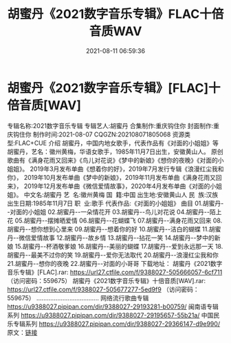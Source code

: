 ﻿---
title: 胡蜜丹《2021数字音乐专辑》FLAC十倍音质WAV
date: 2021-08-11 06:59:36
categories: 新碟专辑、稀有等精品
tags: 华语中文
---
# 胡蜜丹《2021数字音乐专辑》[FLAC]十倍音质[WAV]

专辑名称:2021数字音乐专辑
专辑艺人:胡蜜丹
合集制作:重庆钩住你
封面制作:重庆钩住你
制作时间:2021-08-07
CQGZN:202108071805068
资源类型:FLAC+CUE
介绍
胡蜜丹，中国内地女歌手，代表作品有《对面的小姐姐》等
胡蜜丹，艺名：徽州黄梅，华语女歌手，1985年11月7日出生，安徽黄山人。
原创歌曲有《满身花雨又回来》《鸟儿对花说》《梦中的新娘》《想你的夜晚》《对面的小姐姐》。
2019年3月发布单曲《想着你的好》，2019年7月发行专辑《浪漫红尘我和你》，
2019年10月发布单曲《梦中的新娘》，2019年11月发布单曲《满身花雨又回来》，
2019年12月发布单曲《微信爱情故事》，2020年4月发布单曲《对面的小姐姐》。
中文名:胡蜜丹
艺  名:徽州黄梅
国  籍:中国
出生地:安徽黄山人
民  族:汉族
出生日期:1985年11月7日
职  业:歌手
代表作品:《对面的小姐姐》
曲目
01.胡蜜丹--对面的小姐姐
02.胡蜜丹--一朵情花开
03.胡蜜丹--鸟儿对花说
04.胡蜜丹--陌上花
05.胡蜜丹--摆摊晒爱情
06.胡蜜丹--花蝴蝶飞
07.胡蜜丹--满身花雨又回来
08.胡蜜丹--想你想到心里来
09.胡蜜丹--想着你的好
10.胡蜜丹--洁白的蝴蝶
11.胡蜜丹--微信爱情故事
12.胡蜜丹--故乡情
13.胡蜜丹--拈花一笑
14.胡蜜丹--梦中的新娘
15.胡蜜丹--杯酒敬爹娘
16.胡蜜丹--美丽的蝴蝶
17.胡蜜丹--爱到永远那一天
18.胡蜜丹--最美不过你的笑
19.胡蜜丹--爱你无法取代
20.胡蜜丹--浪漫红尘我和你
21.胡蜜丹--想你的夜晚
22.胡蜜丹--对面的小哥哥
下载地址：
胡蜜丹《2021数字音乐专辑》[FLAC].rar: https://url27.ctfile.com/f/9388027-505666057-6cf711
（访问密码：559675）
胡蜜丹《2021数字音乐专辑》十倍音质[WAV].rar: https://url27.ctfile.com/f/9388027-505677277-5ed9f9
（访问密码：559675）
....................................
网络流行歌曲专辑
https://u9388027.pipipan.com/dir/9388027-29193281-b00759/
闽南语专辑系列
https://u9388027.pipipan.com/dir/9388027-29195657-55b21a/
中国民乐专辑系列
https://u9388027.pipipan.com/dir/9388027-29366147-d9e990/
原文：[链接](https://blog.sina.com.cn/s/blog_1647c7e7601030tas.html)